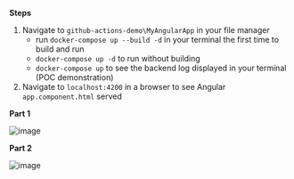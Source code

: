 **Steps**
1. Navigate to `github-actions-demo\MyAngularApp` in your file manager
   - run `docker-compose up --build -d` in your terminal the first time to build and run
   - `docker-compose up -d` to run without building
   - `docker-compose up` to see the backend log displayed in your terminal (POC demonstration)
2. Navigate to `localhost:4200` in a browser to see Angular `app.component.html` served

**Part 1**

![image](https://github.com/jhhtaylor/github-actions-demo/assets/29454433/cb197885-9853-4cf6-96d3-5fab6dc9af08)

**Part 2**

![image](https://github.com/jhhtaylor/github-actions-demo/assets/29454433/3ae47f59-e57e-4f23-b204-b1241850b70c)
